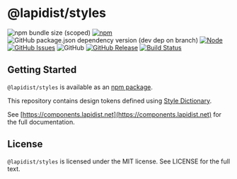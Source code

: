 # @lapidist/styles

![npm bundle size (scoped)](https://img.shields.io/bundlephobia/min/@lapidist/styles)
[![npm](https://img.shields.io/npm/v/@lapidist/styles)](https://www.npmjs.com/package/@lapidist/styles)
![GitHub package.json dependency version (dev dep on branch)](https://img.shields.io/github/package-json/dependency-version/bylapidist/styles/dev/typescript)
[![Node](https://img.shields.io/node/v/@lapidist/styles)](https://www.npmjs.com/package/@lapidist/styles)
[![GitHub Issues](https://img.shields.io/github/issues/bylapidist/styles.svg?style=flat)](https://github.com/bylapidist/styles/issues)
![GitHub](https://img.shields.io/github/license/bylapidist/styles)
[![GitHub Release](https://img.shields.io/github/release/bylapidist/styles.svg?style=flat)](https://github.com/bylapidist/styles/releases)
[![Build Status](https://github.com/bylapidist/styles/workflows/Release/badge.svg)](https://github.com/bylapidist/styles/actions?query=workflow%3ARelease)

## Getting Started

`@lapidist/styles` is available as an [npm package](https://www.npmjs.com/package/@lapidist/styles).

This repository contains design tokens defined using [Style Dictionary](https://github.com/amzn/style-dictionary).

See [https://components.lapidist.net](https://components.lapidist.net) for the full documentation.

## License
`@lapidist/styles` is licensed under the MIT license. See LICENSE for the full text.
